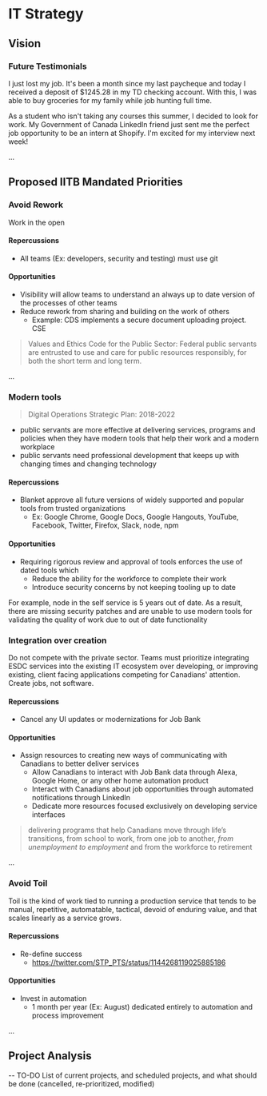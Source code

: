 # IT Strategy 

## Vision 

### Future Testimonials 

I just lost my job. It's been a month since my last paycheque and today I received a deposit of $1245.28 in my TD checking account. With this, I was able to buy groceries for my family while job hunting full time. 

As a student who isn't taking any courses this summer, I decided to look for work. My Government of Canada LinkedIn friend just sent me the perfect job opportunity to be an intern at Shopify. I'm excited for my interview next week! 

... 

## Proposed IITB Mandated Priorities

### Avoid Rework 

Work in the open

#### Repercussions

- All teams (Ex: developers, security and testing) must use git

#### Opportunities

- Visibility will allow teams to understand an always up to date version of the processes of other teams 
- Reduce rework from sharing and building on the work of others 
  - Example: CDS implements a secure document uploading project. CSE 

>Values and Ethics Code for the Public Sector: 
Federal public servants are entrusted to use and care for public resources responsibly, for both the short term and long term.

... 

### Modern tools 

>Digital Operations Strategic Plan: 2018-2022
- public servants are more effective at delivering services, programs and policies when they have modern tools that help their work and a modern workplace
- public servants need professional development that keeps up with changing times and changing technology

#### Repercussions

- Blanket approve all future versions of widely supported and popular tools from trusted organizations 
  - Ex: Google Chrome, Google Docs, Google Hangouts, YouTube, Facebook, Twitter, Firefox, Slack, node, npm

#### Opportunities

- Requiring rigorous review and approval of tools enforces the use of dated tools which 
  - Reduce the ability for the workforce to complete their work 
  - Introduce security concerns by not keeping tooling up to date 

For example, node in the self service is 5 years out of date. As a result, there are missing security patches and are unable to use modern tools for validating the quality of work due to out of date functionality

### Integration over creation

Do not compete with the private sector. Teams must prioritize integrating ESDC services into the existing IT ecosystem over developing, or improving existing, client facing applications competing for Canadians' attention. Create jobs, not software. 

#### Repercussions

- Cancel any UI updates or modernizations for Job Bank 

#### Opportunities

- Assign resources to creating new ways of communicating with Canadians to better deliver services 
  - Allow Canadians to interact with Job Bank data through Alexa, Google Home, or any other home automation product 
  - Interact with Canadians about job opportunities through automated notifications through LinkedIn
  - Dedicate more resources focused exclusively on developing service interfaces 

>delivering programs that help Canadians move through life’s transitions, from school to work, from one job to another, *from unemployment to employment* and from the workforce to retirement

... 

### Avoid Toil

Toil is the kind of work tied to running a production service that tends to be manual, repetitive, automatable, tactical, devoid of enduring value, and that scales linearly as a service grows. 

#### Repercussions

- Re-define success 
  - https://twitter.com/STP_PTS/status/1144268119025885186

#### Opportunities

- Invest in automation 
  - 1 month per year (Ex: August) dedicated entirely to automation and process improvement

...

## Project Analysis 

-- TO-DO List of current projects, and scheduled projects, and what should be done (cancelled, re-prioritized, modified)
